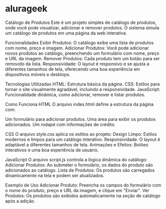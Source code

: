 # alurageek
Catálogo de Produtos
Este é um projeto simples de catálogo de produtos, onde você pode visualizar, adicionar e remover produtos. O sistema simula um catálogo de produtos em uma página da web interativa.

Funcionalidades
Exibir Produtos: O catálogo exibe uma lista de produtos com nome, preço e imagem.
Adicionar Produtos: Você pode adicionar novos produtos ao catálogo, preenchendo um formulário com nome, preço e URL da imagem.
Remover Produtos: Cada produto tem um botão para ser removido da lista.
Responsividade: O layout é responsivo e se ajusta a diferentes tamanhos de tela, oferecendo uma boa experiência em dispositivos móveis e desktops.

Tecnologias Utilizadas
HTML: Estrutura básica da página.
CSS: Estilos para tornar o site visualmente agradável, incluindo a responsividade.
JavaScript: Funcionalidade dinâmica, como adicionar, remover e listar produtos.


Como Funciona
HTML
O arquivo index.html define a estrutura da página com:

Um formulário para adicionar produtos.
Uma área para exibir os produtos adicionados.
Um rodapé com informações de crédito.

CSS
O arquivo style.css aplica os estilos ao projeto:
Design Limpo: Estilos modernos e limpos para um catálogo interativo.
Responsividade: O layout é adaptável a diferentes tamanhos de tela.
Animações e Efeitos: Botões interativos e uma boa experiência de usuário.

JavaScript
O arquivo script.js controla a lógica dinâmica do catálogo:
Adicionar Produtos: Ao submeter o formulário, os dados do produto são adicionados ao catálogo.
Lista de Produtos: Os produtos são carregados dinamicamente na tela e podem ser atualizados.


Exemplo de Uso
Adicionar Produto: Preencha os campos do formulário com o nome do produto, preço e URL da imagem, e clique em "Enviar".
Ver Produtos: Os produtos são exibidos automaticamente na seção de catálogo após a adição.

